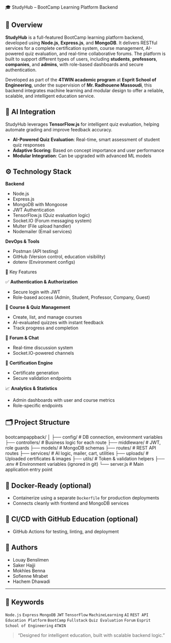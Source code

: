 🎓 StudyHub – BootCamp Learning Platform Backend

## 🚀 Overview  
**StudyHub** is a full-featured BootCamp learning platform backend, developed using **Node.js**, **Express.js**, and **MongoDB**. It delivers RESTful services for a complete certification system, course management, AI-powered quiz evaluation, and real-time collaborative forums. The platform is built to support different types of users, including **students**, **professors**, **companies**, and **admins**, with role-based dashboards and secure authentication.

Developed as part of the **4TWIN academic program** at **Esprit School of Engineering**, under the supervision of **Mr. Radhouene Massoudi**, this backend integrates machine learning and modular design to offer a reliable, scalable, and intelligent education service.

## 🧠 AI Integration  
StudyHub leverages **TensorFlow.js** for intelligent quiz evaluation, helping automate grading and improve feedback accuracy.

- **AI-Powered Quiz Evaluation**: Real-time, smart assessment of student quiz responses
- **Adaptive Scoring**: Based on concept importance and user performance
- **Modular Integration**: Can be upgraded with advanced ML models

## ⚙️ Technology Stack

**Backend**
- Node.js
- Express.js
- MongoDB with Mongoose
- JWT Authentication
- TensorFlow.js (Quiz evaluation logic)
- Socket.IO (Forum messaging system)
- Multer (File upload handler)
- Nodemailer (Email services)

**DevOps & Tools**
- Postman (API testing)
- GitHub (Version control, education visibility)
- dotenv (Environment configs)

📌 Key Features

✅ **Authentication & Authorization**
- Secure login with JWT
- Role-based access (Admin, Student, Professor, Company, Guest)

📘 **Course & Quiz Management**
- Create, list, and manage courses
- AI-evaluated quizzes with instant feedback
- Track progress and completion

💬 **Forum & Chat**
- Real-time discussion system
- Socket.IO-powered channels

📄 **Certification Engine**
- Certificate generation
- Secure validation endpoints

📈 **Analytics & Statistics**
- Admin dashboards with user and course metrics
- Role-specific endpoints

## 🗂️ Project Structure

bootcampappback/
│
├── config/ # DB connection, environment variables
├── controllers/ # Business logic for each route
├── middleware/ # JWT, role guards
├── models/ # MongoDB schemas
├── routes/ # REST API routes
├── services/ # AI logic, mailer, cart, utilities
├── uploads/ # Uploaded certificates & images
├── utils/ # Token & validation helpers
├── .env # Environment variables (ignored in git)
└── server.js # Main application entry point


## 🐳 Docker-Ready (optional)
- Containerize using a separate `Dockerfile` for production deployments
- Connects cleanly with frontend and MongoDB services

## 🔁 CI/CD with GitHub Education (optional)
- GitHub Actions for testing, linting, and deployment


## 👥 Authors  
- Louay Benslimen  
- Saker Hajji  
- Mokhles Benna  
- Sofienne Mrabet  
- Hachem Dhawadi  

---

## 🧾 Keywords  
`Node.js` `Express` `MongoDB` `JWT` `TensorFlow` `MachineLearning` `AI` `REST API` `Education Platform` `BootCamp` `Fullstack` `Quiz Evaluation` `Forum` `Esprit School of Engineering` `4TWIN`

> “Designed for intelligent education, built with scalable backend logic.”

